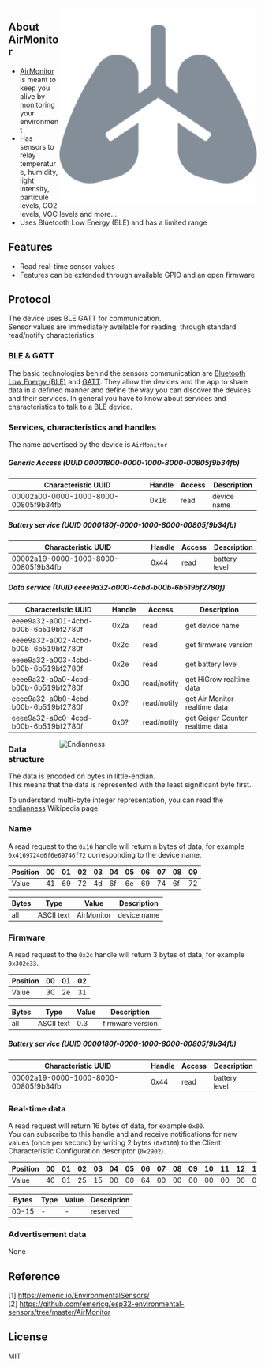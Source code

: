 
<img src="lungs-solid.svg" width="400px" alt="GeigerCounter" align="right" />

## About AirMonitor

* [AirMonitor]() is meant to keep you alive by monitoring your environment
* Has sensors to relay temperature, humidity, light intensity, particule levels, CO2 levels, VOC levels and more...
* Uses Bluetooth Low Energy (BLE) and has a limited range

## Features

* Read real-time sensor values
* Features can be extended through available GPIO and an open firmware

## Protocol

The device uses BLE GATT for communication.  
Sensor values are immediately available for reading, through standard read/notify characteristics.  

### BLE & GATT

The basic technologies behind the sensors communication are [Bluetooth Low Energy (BLE)](https://en.wikipedia.org/wiki/Bluetooth_Low_Energy) and [GATT](https://www.bluetooth.com/specifications/gatt).
They allow the devices and the app to share data in a defined manner and define the way you can discover the devices and their services.
In general you have to know about services and characteristics to talk to a BLE device.

### Services, characteristics and handles

The name advertised by the device is `AirMonitor`

##### Generic Access (UUID 00001800-0000-1000-8000-00805f9b34fb)

| Characteristic UUID                  | Handle | Access      | Description |
| ------------------------------------ | ------ | ----------- | ----------- |
| 00002a00-0000-1000-8000-00805f9b34fb | 0x16   | read        | device name |

##### Battery service (UUID 0000180f-0000-1000-8000-00805f9b34fb)

| Characteristic UUID                  | Handle | Access      | Description               |
| ------------------------------------ | ------ | ----------- | ------------------------- |
| 00002a19-0000-1000-8000-00805f9b34fb | 0x44   | read        | battery level             |

##### Data service (UUID eeee9a32-a000-4cbd-b00b-6b519bf2780f)

| Characteristic UUID                  | Handle | Access      | Description                            |
| ------------------------------------ | ------ | ----------- | -------------------------------------- |
| eeee9a32-a001-4cbd-b00b-6b519bf2780f | 0x2a   | read        | get device name                        |
| eeee9a32-a002-4cbd-b00b-6b519bf2780f | 0x2c   | read        | get firmware version                   |
| eeee9a32-a003-4cbd-b00b-6b519bf2780f | 0x2e   | read        | get battery level                      |
| eeee9a32-a0a0-4cbd-b00b-6b519bf2780f | 0x30   | read/notify | get HiGrow realtime data               |
| eeee9a32-a0b0-4cbd-b00b-6b519bf2780f | 0x0?   | read/notify | get Air Monitor realtime data          |
| eeee9a32-a0c0-4cbd-b00b-6b519bf2780f | 0x0?   | read/notify | get Geiger Counter realtime data       |

<img src="endianness.png" width="400px" alt="Endianness" align="right" />

### Data structure

The data is encoded on bytes in little-endian.  
This means that the data is represented with the least significant byte first.

To understand multi-byte integer representation, you can read the [endianness](https://en.wikipedia.org/wiki/Endianness) Wikipedia page.

### Name

A read request to the `0x16` handle will return n bytes of data, for example `0x4169724d6f6e69746f72` corresponding to the device name.

| Position | 00 | 01 | 02 | 03 | 04 | 05 | 06 | 07 | 08 | 09 |
| -------- | -- | -- | -- | -- | -- | -- | -- | -- | -- | -- |
| Value    | 41 | 69 | 72 | 4d | 6f | 6e | 69 | 74 | 6f | 72 |

| Bytes | Type       | Value      | Description |
| ----- | ---------- | ---------- | ----------- |
| all   | ASCII text | AirMonitor | device name |

### Firmware

A read request to the `0x2c` handle will return 3 bytes of data, for example `0x302e33`.

| Position | 00 | 01 | 02 |
| -------- | -- | -- | -- |
| Value    | 30 | 2e | 31 |

| Bytes | Type       | Value | Description        |
| ----- | ---------- | ----- | ------------------ |
| all   | ASCII text | 0.3   | firmware version   |

##### Battery service (UUID 0000180f-0000-1000-8000-00805f9b34fb)

| Characteristic UUID                  | Handle | Access      | Description               |
| ------------------------------------ | ------ | ----------- | ------------------------- |
| 00002a19-0000-1000-8000-00805f9b34fb | 0x44   | read        | battery level             |

### Real-time data

A read request will return 16 bytes of data, for example `0x00`.  
You can subscribe to this handle and and receive notifications for new values (once per second) by writing 2 bytes (`0x0100`) to the Client Characteristic Configuration descriptor (`0x2902`).  

| Position | 00 | 01 | 02 | 03 | 04 | 05 | 06 | 07 | 08 | 09 | 10 | 11 | 12 | 13 | 14 | 15 |
| -------- | -- | -- | -- | -- | -- | -- | -- | -- | -- | -- | -- | -- | -- | -- | -- | -- |
| Value    | 40 | 01 | 25 | 15 | 00 | 00 | 64 | 00 | 00 | 00 | 00 | 00 | 00 | 00 | 00 | 00 |

| Bytes | Type       | Value | Description                |
| ----- | ---------- | ----- | -------------------------- |
| 00-15 | -          | -     | reserved                   |

### Advertisement data

None

## Reference

[1] https://emeric.io/EnvironmentalSensors/  
[2] https://github.com/emericg/esp32-environmental-sensors/tree/master/AirMonitor  

## License

MIT

